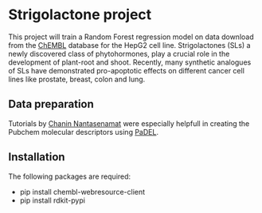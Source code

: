 # Strigolactone project

This project will train a Random Forest regression model on data download from the [ChEMBL](https://www.ebi.ac.uk/chembl/) database for the HepG2 cell line. Strigolactones (SLs) a newly
discovered class of phytohormones, play a crucial role in the development of plant-root and shoot. Recently, many synthetic analogues of SLs have demonstrated
pro-apoptotic effects on different cancer cell lines like prostate, breast, colon and lung.  

## Data preparation  

Tutorials by [Chanin Nantasenamat](https://github.com/dataprofessor/code/blob/master/python/CDD_ML_Part_3_Acetylcholinesterase_Descriptor_Dataset_Preparation.ipynb) were especially helpfull in creating the Pubchem molecular descriptors using [PaDEL](https://onlinelibrary.wiley.com/doi/full/10.1002/jcc.21707). 

## Installation

The following packages are required:  
- pip install chembl-webresource-client
- pip install rdkit-pypi  

